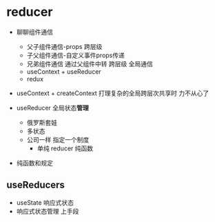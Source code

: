 # reducer

- 聊聊组件通信
    - 父子组件通信-props 跨层级 
    - 子父组件通信-自定义事件props传递
    - 兄弟组件通信 通过父组件中转
    跨层级 全局通信
    - useContext + useReducer
    - redux


- useContext + createContext 打理复杂的全局跨层次共享时
    力不从心了
- useReducer 全局状态**管理**
    - 俄罗斯套娃
    - 多状态
    - 公司一样 指定一个制度
        - 单纯 reducer 纯函数
- 纯函数和规定


## useReducers
- useState 响应式状态
- 响应式状态管理
    上手段 